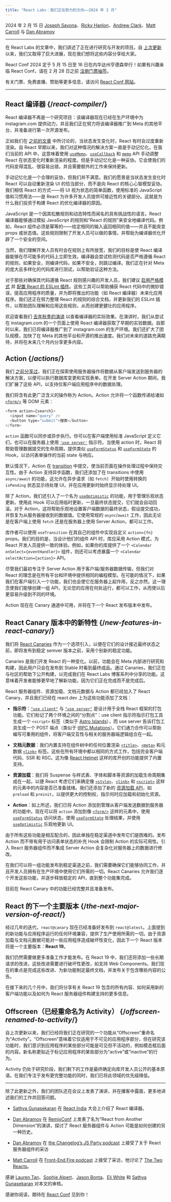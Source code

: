 ```yaml
---
title: "React Labs：我们正在努力的方向——2024 年 2 月"
---
```


2024 年 2 月 15 日 [Joseph Savona](https://twitter.com/en_JS)、[Ricky Hanlon](https://twitter.com/rickhanlonii)、[Andrew Clark](https://twitter.com/acdlite)、[Matt Carroll](https://twitter.com/mattcarrollcode) 与 [Dan Abramov](https://twitter.com/dan_abramov)

---

<Intro>

在 React Labs 的文章中，我们讲述了正在进行研究与开发的项目。自 [上次更新](/blog/2023/03/22/react-labs-what-we-have-been-working-on-march-2023) 以来，我们又取得了巨大进展，现在我们想将这些内容分享给大家。

</Intro>

<Note>

React Conf 2024 定于 5 月 15 日至 16 日在内华达州亨德森举行！如果有兴趣亲临 React Conf，请在 2 月 28 日之前 [注册门票抽签](https://forms.reform.app/bLaLeE/react-conf-2024-ticket-lottery/1aRQLK)。

有关门票、免费直播、赞助等更多信息，请访问 [React Conf 网站](https://conf.react.dev)。

</Note>

---

## React 编译器 {/*react-compiler*/}

React 编译器不再是一个研究项目：该编译器现在已经在生产环境中为 instagram.com 提供动力，并且我们正在努力将该编译器推广到 Meta 的其他平台，并准备进行第一次开源发布。

正如我们在 [之前的文章](/blog/2023/03/22/react-labs-what-we-have-been-working-on-march-2023#react-optimizing-compiler) 中所讨论的，当状态发生变化时，React 有时会过度重新渲染。自 React 早期以来，我们对这种情况的解决方案一直是手动记忆化。在我们当前的 API 中，这意味着使用 [`useMemo`](/reference/react/useMemo)、[`useCallback`](/reference/react/useCallback) 和 [`memo`](/reference/react/memo) API 手动调整 React 在状态变化时重新渲染的程度。但是手动记忆化是一种妥协。它会使我们的代码变得混乱、很容易出错，并且需要额外的工作来保持更新。

手动记忆化是一个合理的妥协，但我们并不满意。我们的愿景是当状态发生变化时 React 可以自动重新渲染 UI 的恰当部分，而不是向 React 的核心心智模型妥协。我们相信 React 的方式——将 UI 视为状态的简单函数，使用标准的 JavaScript 值和习惯用法——是 React 为许多开发人员提供可接近性的关键部分。这就是为什么我们投资于构建 React 的优化编译器的原因。

JavaScript 是一个因其松散规则和动态特性而闻名的具有挑战性的语言。React 编译器能够通过模拟 JavaScript 的规则和“React 的规则”来安全地编译代码。例如，React 组件必须是幂等的——给定相同的输入返回相同的值——并且不能突变 props 或状态值。这些规则限制了开发人员可以做的事情，并帮助为编译器优化开辟了一个安全的空间。

当然，我们理解开发人员有时会在规则上有所放宽，我们的目标是使 React 编译器能够在尽可能多的代码上立即生效。编译器会尝试检测代码是否严格遵循 React 的规则，如果安全，则编译代码，如果不安全，则跳过编译。我们正在针对 Meta 的庞大且多样化的代码库进行测试，以帮助验证这种方法。

对于那些对确保其代码遵循 React 规则感兴趣的开发人员，我们建议 [启用严格模式](/reference/react/StrictMode) 并 [配置 React 的 ESLint 插件](/learn/editor-setup#linting)。这些工具可以帮助捕获 React 代码中的微妙错误，提高应用程序的质量，并为即将推出的功能（如 React 编译器）未来化应用程序。我们还正在努力整理 React 的规则的综合文档，并更新我们的 ESLint 插件，以帮助团队理解和应用这些规则，从而创建更健壮的应用程序。

欢迎查看我们 [去年秋季的演讲](https://www.youtube.com/watch?v=qOQClO3g8-Y) 以查看编译器的实际效果。在演讲时，我们从尝试在 instagram.com 的一个页面上使用 React 编译器获取了早期的实验数据。自那时以来，我们已将编译器推广到了 instagram.com 的生产环境。我们还扩大了团队规模，加快了在 Meta 的其他平台和开源的推出速度。我们对未来的道路充满期待，并将在未来几个月内分享更多内容。

## Action {/*actions*/}


我们 [之前分享过](/blog/2023/03/22/react-labs-what-we-have-been-working-on-march-2023#react-server-components)，我们正在探索使用服务器操作将数据从客户端发送到服务器的解决方案，以便可以执行数据库变更和实现表单。在开发 Server Action 期间，我们扩展了这些 API，以支持仅客户端应用程序中的数据处理。

我们将含有此更广泛含义的操作称为 Action。Action 允许将一个函数传递给诸如 [`<form/>`](/reference/react-dom/components/form) 等 DOM 元素：

```js
<form action={search}>
  <input name="query" />
  <button type="submit">搜索</button>
</form>
```

`action` 函数可以同步或异步执行。你可以在客户端使用标准 JavaScript 定义它们，也可以在服务器上使用 [`'use server'`](/reference/react/use-server) 指示符。当使用 action 时，React 将帮助管理数据提交的生命周期，提供类似 [`useFormStatus`](/reference/react-dom/hooks/useFormStatus) 和 [`useFormState`](/reference/react-dom/hooks/useFormState) 的 Hook，以访问表单操作的当前 state 与响应。

默认情况下，Action 在 [transition](/reference/react/useTransition) 中提交，使当前页面在操作处理过程中保持交互性。由于 Action 支持异步函数，我们还添加了在 transitions 中使用 `async/await` 的功能，这允许在异步请求（如 `fetch`）开始时使用转换的 `isPending` 状态显示待处理 UI，并在应用更新时始终显示待处理 UI。

除了 Action，我们还引入了一个名为 [`useOptimistic`](/reference/react/useOptimistic) 的功能，用于管理乐观状态更新。使用此 Hook 可以应用临时更新，一旦最终状态提交，它们就会自动回滚。对于 Action，这将帮助乐观地设置客户端数据的最终状态，假设提交成功，并恢复为从服务器接收到的数据值。它使用常规的 `async`/`await` 工作，因此无论是在客户端上使用 `fetch` 还是在服务器上使用 Server Action，都可以工作。

库作者可以使用 `useTransition` 在其自己的组件中实现自定义 `action={fn}` props。我们的目的是，当设计他们的组件 API 时，库应采用 Action 模式，为 React 开发人员提供一致的体验。例如，如果你的库提供了一个 `<Calendar onSelect={eventHandler}>` 组件，则还可以考虑暴露一个 `<Calendar selectAction={action}>` API。

尽管我们最初专注于 Server Action 用于客户端/服务器数据传输，但我们对 React 的理念是在所有平台和环境中提供相同的编程模型。在可能的情况下，如果我们在客户端引入一个功能，我们也会使它在服务器上起作用，反之亦然。这一理念使我们能够创建一组 API，无论您的应用在何处运行，都可以工作，从而使以后更容易升级到不同的环境。

Action 现在在 Canary 通道中可用，并将在下一个 React 发布版本中发布。

## React Canary 版本中的新特性 {/*new-features-in-react-canary*/}

我们将 [React Canaries](/blog/2023/05/03/react-canaries) 作为一个选项引入，以便在它们的设计接近最终状态之前，即将发布到稳定 semver 版本之前，采用个别新的稳定功能。

Canaries 是我们开发 React 的一种变化。以前，功能会在 Meta 内部进行研究和构建，因此用户只会在发布到 Stable 时看到最终成品。通过 Canaries，我们正在与社区的帮助下公开构建，以完成我们在 React Labs 博客系列中分享的功能。这意味着开发者能够更早地了解新功能，因为它们正在完成而不是完成后。

React 服务器组件、资源加载、文档元数据与 Action 都已经加入了 React Canary，并且我们已经在 react.dev 上为这些功能添加了文档：

- **指示符**：[`"use client"`](/reference/react/use-client) 与 [`"use server"`](/reference/react/use-server) 是设计用于全栈 React 框架的打包功能。它们标记了两个环境之间的“分割点”：use client 指示符指示打包工具生成一个 `<script>` 标签（类似于 [Astro Islands](https://docs.astro.build/en/concepts/islands/#creating-an-island)），而 use server 告诉打包工具生成一个 POST 端点（类似于 [tRPC Mutations](https://trpc.io/docs/concepts)）。它们通力合作可以帮助编写可重用的组件，将客户端交互性与相关的服务器端逻辑组合在一起。

- **文档元数据**：我们内置支持在组件树中的任何位置渲染 [`<title>`](/reference/react-dom/components/title)、[`<meta>`](/reference/react-dom/components/meta) 和元数据 [`<link>`](/reference/react-dom/components/link) 标签。这些在所有环境中都以相同的方式工作，包括完全客户端代码、SSR 和 RSC。这为像 [React Helmet](https://github.com/nfl/react-helmet) 这样的库开创的功能提供了内置支持。

- **资源加载**：我们将 Suspense 与样式表、字体和脚本等资源的加载生命周期集成在一起，以便 React 考虑它们来确定像 [`<style>`](/reference/react-dom/components/style)、[`<link>`](/reference/react-dom/components/link) 和 [`<script>`](/reference/react-dom/components/script) 这样的元素中的内容是否已准备就绪。我们还添加了新的 [资源加载 API](/reference/react-dom#resource-preloading-apis)，如 `preload` 和 `preinit`，以提供更大的控制权，指示何时应加载和初始化资源。

- **Action**：如上所述，我们已将 Action 添加到管理从客户端发送数据到服务器的功能中。现在可以将 `action` 添加到像 [`<form/>`](/reference/react-dom/components/form) 这样的元素中，使用 [`useFormStatus`](/reference/react-dom/hooks/useFormStatus) 访问状态，使用 [`useFormState`](/reference/react-dom/hooks/useFormState) 处理结果，并使用 [`useOptimistic`](/reference/react/useOptimistic) 乐观地更新 UI。

由于所有这些功能是相互配合的，因此单独在稳定渠道中发布它们是困难的。发布 Action 而不带有用于访问表单状态的补充 Hook 会限制 Action 的实际可用性。引入 React 服务器组件而不集成 Server Action 会复杂化对服务器上的数据进行修改。

在我们可以将一组功能发布到稳定渠道之前，我们需要确保它们能够协同工作，并且开发人员拥有在生产环境中使用它们所需的一切。React Canaries 允许我们逐个开发这些功能，并逐步释放稳定的 API，直到整个功能集完成。

目前在 React Canary 中的功能已经完整并且准备发布。


## React 的下一个主要版本 {/*the-next-major-version-of-react*/}

经过几年的迭代，`react@canary` 现在已经准备好发布到 `react@latest`。上面提到的新功能与应用程序运行的任何环境兼容，提供了生产使用所需的一切。由于资源加载与文档元数据可能对一些应用程序造成破坏性变化，因此下一个 React 版本将是一个主要版本：**React 19**。

我们仍然需要做更多准备工作才能发布。在 React 19 中，我们还将添加一些长期请求的改进，这些改进需要进行破坏性更改，如支持 Web Components。我们现在的重点是完成这些改进、为新功能制定最终文档，并发布关于包含哪些内容的公告。

在接下来的几个月中，我们将分享有关 React 19 包含的所有内容、如何采用新的客户端功能以及如何为 React 服务器组件构建支持的更多信息。

## Offscreen（已经重命名为 Activity） {/*offscreen-renamed-to-activity*/}

自上次更新以来，我们已经将我们正在研究的一个功能从“Offscreen”重命名为“Activity”。“Offscreen”意味着它仅适用于不可见的应用程序部分，但在研究该功能时，我们意识到应用程序的某些部分可能是可见但不活动的，例如模态框后面的内容。新名称更贴近于标记应用程序的某些部分为“active”或“inactive”的行为。

Activity 仍处于研究阶段，我们剩下的工作是最终确定向库开发人员公开的基本原语。在我们专注于发布更完整功能的同时，我们已将此领域的优先级降低。

* * *

除了此更新之外，我们的团队还在会议上发表了演讲，并在播客中露面，更多地讲述我们的工作并回答问题。

- [Sathya Gunasekaran](/community/team#sathya-gunasekaran) 在 [React India](https://www.youtube.com/watch?v=kjOacmVsLSE) 大会上介绍了 React 编译器。

- [Dan Abramov](/community/team#dan-abramov) 在 [RemixConf](https://www.youtube.com/watch?v=zMf_xeGPn6s) 上发表了名为“React from Another Dimension”的演讲，探讨了 React 服务器组件与 Action 可能是如何创建的另一种历史。

- [Dan Abramov](/community/team#dan-abramov) 在 [the Changelog’s JS Party podcast](https://changelog.com/jsparty/311) 上接受了关于 React 服务器组件的采访

- [Matt Carroll](/community/team#matt-carroll) 在 [Front-End Fire podcast](https://www.buzzsprout.com/2226499/14462424-interview-the-two-reacts-with-rachel-nabors-evan-bacon-and-matt-carroll) 上接受了采访，他讨论了 [The Two Reacts](https://overreacted.io/the-two-reacts/)。

感谢 [Lauren Tan](https://twitter.com/potetotes)、[Sophie Alpert](https://twitter.com/sophiebits)、[Jason Bonta](https://threads.net/someextent)、[Eli White](https://twitter.com/Eli_White) 和 [Sathya Gunasekaran](https://twitter.com/_gsathya) 对本文的审核。

感谢你阅读，期待在 [React Conf](https://conf.react.dev/) 见到你！
